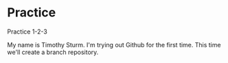 # Practice
Practice 1-2-3

My name is Timothy Sturm. I'm trying out Github for the first time. This time we'll create a branch repository.
